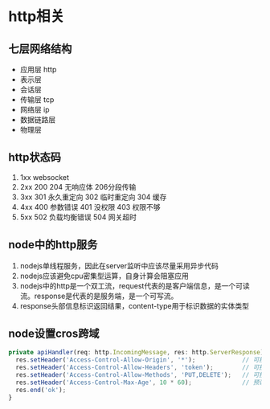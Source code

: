# http相关

## 七层网络结构

- 应用层 http
- 表示层
- 会话层
- 传输层 tcp
- 网络层 ip
- 数据链路层
- 物理层

## http状态码

1. 1xx websocket
2. 2xx 200 204 无响应体 206分段传输
3. 3xx 301 永久重定向 302 临时重定向 304 缓存
4. 4xx 400 参数错误 401 没权限 403 权限不够
5. 5xx 502 负载均衡错误 504 网关超时

## node中的http服务

1. nodejs单线程服务，因此在server监听中应该尽量采用异步代码
2. nodejs应该避免cpu密集型运算，自身计算会阻塞应用
3. nodejs中的http是一个双工流，request代表的是客户端信息，是一个可读流。response是代表的是服务端，是一个可写流。
4. response头部信息标识返回结果，content-type用于标识数据的实体类型

## node设置cros跨域

```typescript
private apiHandler(req: http.IncomingMessage, res: http.ServerResponse) {
  res.setHeader('Access-Control-Allow-Origin', '*');             // 可接收的源
  res.setHeader('Access-Control-Allow-Headers', 'token');        // 可接收的header
  res.setHeader('Access-Control-Allow-Methods', 'PUT,DELETE');   // 可接收的请求方式，get post默认支持
  res.setHeader('Access-Control-Max-Age', 10 * 60);              // 预请求缓存有效时间
  res.end('ok');
}
```
